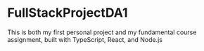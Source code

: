 # FullStackProjectDA1
This is both my first personal project and my fundamental course assignment, built with TypeScript, React, and Node.js
